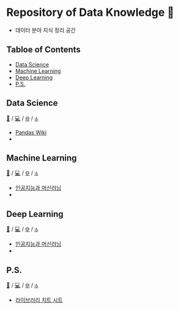# Repository of Data Knowledge 🤖
- 데이터 분야 지식 정리 공간

## Tabloe of Contents
- [Data Science]()
- [Machine Learning]()
- [Deep Learning]()
- [P.S.]()

## Data Science
[📘]() / [💻]() / [🌐]() / [🔝]()

- [Pandas Wiki]()
- []()

## Machine Learning
[📘]() / [💻]() / [🌐]() / [🔝]()

- [인공지능과 머신러닝]()
- []()

## Deep Learning
[📘]() / [💻]() / [🌐]() / [🔝]()

- [인공지능과 머신러닝]()
- []()

## P.S.
[📘]() / [💻]() / [🌐]() / [🔝]()

- [라이브러리 치트 시트]()